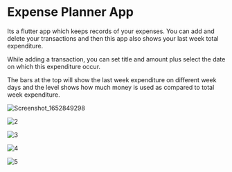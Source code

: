 # Expense Planner App

Its a flutter app which keeps records of your expenses. You can add and delete your transactions and then this app also shows your last week total expenditure.

While adding a transaction, you can set title and amount plus select the date on which this expenditure occur. 

The bars at the top will show the last week expenditure on different week days and the level shows how much money is used as compared to total week expenditure.

![Screenshot_1652849298](https://user-images.githubusercontent.com/68849516/168960791-4648cc28-99ae-4ff7-813f-46fc5219aaf5.png)

![2](https://user-images.githubusercontent.com/68849516/168960806-2251acf0-14e9-4c37-a135-8a327ef47d40.png)

![3](https://user-images.githubusercontent.com/68849516/168960820-ceef4d96-8395-45e2-98f4-c05aceef2b7e.png)

![4](https://user-images.githubusercontent.com/68849516/168960835-b1fcc885-3fca-45f4-b5af-94adab2020e3.png)

![5](https://user-images.githubusercontent.com/68849516/168960850-86cfe9ac-d9ee-49ff-bb46-60cf0f5b3dd2.png)
